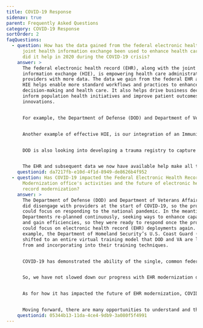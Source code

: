 ```yaml
---
title: COVID-19 Response
sidenav: true
parent: Frequently Asked Questions
category: COVID-19 Response
sortOrder: 2
faqQuestions:
  - question: How has the data gained from the federal electronic health record and
      joint health information exchange been used to enhance health care? How
      did it help in 2020 during the COVID-19 crisis?
    answer: >
      The federal electronic health record (EHR), along with the joint health
      information exchange (HIE), is empowering health care administrators and
      providers with more data. The data we gain from the federal EHR and joint
      HIE helps enable more standard workflows and practices to enhance clinical
      decision-making and health care. It also helps drive business decisions,
      inform population health initiatives and improve patient outcomes through
      innovations.


      For example, the Department of Defense (DOD) and Department of Veterans Affairs (VA) joint data management and analysis efforts led to our ability to improve the process for prescribing opioids. Patients at risk of an opioid overdose who receive opioid pain medication will also receive a life-saving drug that counteracts the opioid prescribed along with education.


      Another example of effective HIE, is our integration of an Immunization Forecaster into the EHR. The forecaster embedded into the EHR leverages Centers for Disease Control and Prevention clinical decision support of immunizations to help pediatricians know when patients need the next round of appropriate vaccines. This new functionality also reduces clinician time and effort, assessing and deciding which vaccines may be due. Even if a child falls behind, it recommends a catch-up schedule. This effort is especially timely with regard to the forthcoming COVID-19 vaccine.


      DOD is also looking into developing a trauma registry to capture battlefield injuries and the impact of such injuries throughout a beneficiary’s lifetime.


      The EHR and subsequent data we now have available help make all these innovations in health care possible so beneficiaries can get the best health care as soon as possible. We are just scratching the surface on what is possible with EHR data to transform health care delivery to Veterans.
    questionid: da7217fb-e10d-4f1d-8949-de8626b4f952
  - question: Has COVID-19 impacted the Federal Electronic Health Record
      Modernization office's activities and the future of electronic health
      record modernization?
    answer: >
      The Department of Defense (DOD) and Department of Veterans Affairs (VA)
      did disengage with providers at the start of COVID-19, so the providers
      could focus on responding to the national pandemic. In the meantime, the
      Departments re-planned continuously, seeking ways to enhance capabilities
      and gain efficiencies, so they were ready to respond once the providers
      could focus on electronic health record (EHR) deployments again. For
      example, the Department of Homeland Security’s U.S. Coast Guard (USCG)
      shifted to an entire virtual training model that DOD and VA are learning
      from and incorporating into their training techniques.


      COVID-19 has demonstrated the ability of the single, common federal EHR to quickly adapt to changing demands and support providers during the pandemic. For example, when providers needed to order COVID-19 tests, and the EHR didn’t yet have that capability, we were able to make those changes in four hours within the new EHR versus four weeks within the legacy system. The new EHR is much more responsive to changes driven by COVID-19.


      So, we have not slowed down our progress with EHR modernization during the pandemic. We remain focused on delivering capabilities to those we serve: clinicians on the front lines delivering care and their patients.


      As for how it has impacted the future of EHR modernization, COVID-19 demonstrated virtual health as a priority. In response, the FEHRM pivoted toward accelerating the adoption of tools, platforms and joint capabilities to deliver telemedicine solutions that meet the operational requirements driven by the pandemic. For example, the FEHRM is leveraging VA’s patient-facing video platform to develop a parallel platform for DOD.


      Moving forward, there are many opportunities to understand and think about the impact of the new normal of health care delivery and how the EHR and information technology capabilities the FEHRM delivers can support the new normal.
    questionid: 05344b13-11da-4ce4-9db9-3a080f5f4991
---
```

